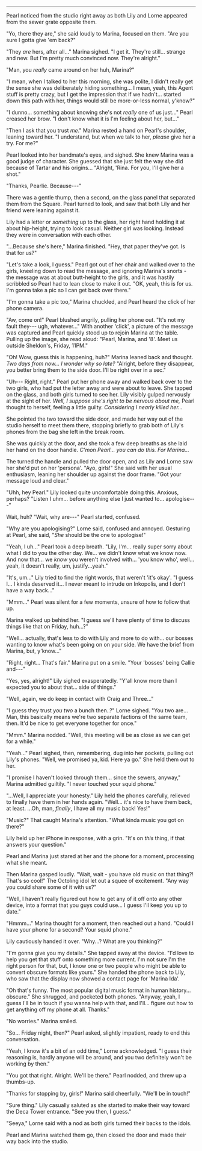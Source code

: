 ***

Pearl noticed from the studio right away as both Lily and Lorne appeared from the sewer grate opposite them. 

"Yo, there they are," she said loudly to Marina, focused on them. "Are you sure I gotta give 'em back?"

"They *are* hers, after all..." Marina sighed. "I get it. They're still... strange and new. But I'm pretty much convinced now. They're alright."

"Man, you *really* came around on her huh, Marina?" 

"I mean, when I talked to her this morning, she was polite, I didn't really get the sense she was deliberately hiding something... I mean, yeah, this Agent stuff is pretty crazy, but I get the impression that if we hadn't... started down this path with her, things would still be more-or-less normal, y'know?"

"I dunno... something about knowing she's not *really* one of us just..." Pearl creased her brow. "I don't know what it is I'm feeling about her, but..."

"Then I ask that you trust *me*." Marina rested a hand on Pearl's shoulder, leaning toward her. "I understand, but when we talk to her, *please* give her a try. For me?"

Pearl looked into her bandmate's eyes, and sighed. She knew Marina was a good judge of character. She guessed that she just felt the way she did because of Tartar and his origins... "Alright, 'Rina. For you, I'll give her a shot."

"Thanks, Pearlie. Because---"

There was a gentle thump, then a second, on the glass panel that separated them from the Square. Pearl turned to look, and saw that both Lily and her friend were leaning against it.

Lily had a letter or *something* up to the glass, her right hand holding it at about hip-height, trying to look casual. Neither girl was looking. Instead they were in conversation with each other. 

"...Because she's here," Marina finished. "Hey, that paper they've got. Is that for us?"

"Let's take a look, I guess." Pearl got out of her chair and walked over to the girls, kneeling down to read the message, and ignoring Marina's snorts - the message was at about butt-height to the girls, and it was hastily scribbled so Pearl had to lean close to make it out. "OK, yeah, this is for us. I'm gonna take a pic so I can get back over there."

"I'm gonna take a pic too," Marina chuckled, and Pearl heard the click of her phone camera.

"Aw, come on!" Pearl blushed angrily, pulling her phone out. "It's not my fault they--- ugh, whatever..." With another 'click', a picture of the message was captured and Pearl quickly stood up to rejoin Marina at the table. Pulling up the image, she read aloud: "Pearl, Marina, and '8'. Meet us outside Sheldon's, Friday, 11PM."

"Oh! Wow, guess this is happening, huh?" Marina leaned back and thought. *Two days from now... I wonder why so late?* "Alright, before they disappear, you better bring them to the side door. I'll be right over in a sec."

"Uh--- Right, right." Pearl put her phone away and walked back over to the two girls, who had put the letter away and were about to leave. She tapped on the glass, and both girls turned to see her. Lily visibly gulped nervously at the sight of her. *Well, I suppose she's right to be nervous about me,* Pearl thought to herself, feeling a little guilty. *Considering I nearly killed her...*

She pointed the two toward the side door, and made her way out of the studio herself to meet them there, stopping briefly to grab both of Lily's phones from the bag she left in the break room.

She was quickly at the door, and she took a few deep breaths as she laid her hand on the door handle. *C'mon Pearl... you can do this. For Marina...*

The turned the handle and pulled the door open, and as Lily and Lorne saw her she'd put on her 'persona'. "Ayo, girls!" She said with her usual enthusiasm, leaning her shoulder up against the door frame. "Got your message loud and clear."

"Uhh, hey Pearl." Lily looked quite uncomfortable doing this. Anxious, perhaps? "Listen I uhm... before anything else I just wanted to... apologise---"

Wait, huh? "Wait, why are---" Pearl started, confused.

"Why are you apologising?" Lorne said, confused and annoyed. Gesturing at Pearl, she said, "*She* should be the one to apologise!"

"Yeah, I uh..." Pearl took a deep breath. "Lily, I'm... really super sorry about what I did to you the other day. We... we didn't know what we know now. And now that... we *know* you weren't involved with... 'you know who', well... yeah, it doesn't really, um, justify...yeah."

"It's, um..." Lily tried to find the right words, that weren't 'it's okay'. "I guess I... I kinda deserved it... I never meant to intrude on Inkopolis, and I don't have a way back..."

"Mmm..." Pearl was silent for a few moments, unsure of how to follow that up.

Marina walked up behind her. "I guess we'll have plenty of time to discuss things like that on Friday, huh...?"

"Well... actually, that's less to do with Lily and more to do with... our bosses wanting to know what's been going on on your side. We have the brief from Marina, but, y'know..."

"Right, right... That's fair." Marina put on a smile. "Your 'bosses' being Callie and---"

"Yes, yes, alright!" Lily sighed exasperatedly. "Y'all know more than I expected you to about that... side of things."

"Well, again, we do keep in contact with Craig and Three..."

"I guess they trust *you two* a bunch then..?" Lorne sighed. "You two are... Man, this basically means we're two separate factions of the same team, then. It'd be nice to get everyone together for once."

"Mmm." Marina nodded. "Well, this meeting will be as close as we can get for a while."

"Yeah..." Pearl sighed, then, remembering, dug into her pockets, pulling out Lily's phones. "Well, we promised ya, kid. Here ya go." She held them out to her.

"I promise I haven't looked through them... since the sewers, anyway," Marina admitted guiltily. "I never touched your squid phone."

"...Well, I appreciate your honesty." Lily held the phones carefully, relieved to finally have them in her hands again. "Well... it's nice to have them back, at least. ...Oh, man, *finally*, I have all my music back! Yes!"

"Music?" That caught Marina's attention. "What kinda music you got on there?"

Lily held up her iPhone in response, with a grin. "It's on *this* thing, if that answers your question."

Pearl and Marina just stared at her and the phone for a moment, processing what she meant.

Then Marina gasped loudly. "Wait, wait - you have old music on that thing?! That's so cool!" The Octoling idol let out a squee of excitement. "Any way you could share some of it with us?"

"Well, I haven't really figured out how to get any of it off onto any other device, into a format that you guys could use... I guess I'll keep you up to date."

"Hmmm..." Marina thought for a moment, then reached out a hand. "Could I have your phone for a second? Your squid phone."

Lily cautiously handed it over. "Why...? What are you thinking?"

"I'm gonna give you my details." She tapped away at the device. "I'd love to help you get that stuff onto something more current. I'm not sure I'm the right person for that, but, I know one or two people who might be able to convert obscure formats like yours." She handed the phone back to Lily, who saw that the display now showed a contact page for 'Marina Ida'.

"Oh that's funny. The most popular digital music format in human history... obscure." She shrugged, and pocketed both phones. "Anyway, yeah, I guess I'll be in touch if you wanna help with that, and I'll... figure out how to get anything off my phone at all. Thanks."

"No worries." Marina smiled.

"So... Friday night, then?" Pearl asked, slightly impatient, ready to end this conversation.

"Yeah, I know it's a bit of an odd time," Lorne acknowledged. "I guess their reasoning is, hardly anyone will be around, and you two definitely won't be working by then."

"You got that right. Alright. We'll be there." Pearl nodded, and threw up a thumbs-up.

"Thanks for stopping by, girls!" Marina said cheerfully. "We'll be in touch!"

"Sure thing." Lily casually saluted as she started to make their way toward the Deca Tower entrance. "See you then, I guess."

"Seeya," Lorne said with a nod as both girls turned their backs to the idols.

Pearl and Marina watched them go, then closed the door and made their way back into the studio.